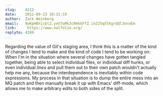 ```yaml
---
slug:    4212
date:    2012-09-23 10:31:19
author:  Zack Weinberg
email:   9wKpHBYicblZ.yeV7oMk3cRHkkFfZ.in225qSlKgrGQl3nnnEm
link:     https://www.owlfolio.org/
replyto: 4199
...
```


Regarding the value of Git's staging area, I think this is a matter of
the kind of changes I tend to make and the kind of code I tend to be
working on: When I'm in the situation where several changes have
gotten tangled together, being able to select individual files, or
individual diff hunks, or even individual <i>lines</i> and pull them
out to their own patch wouldn't actually help me any, because the
interdependence is inevitably within code expressions.  My process in
that situation is to dump the entire mess into an MQ patch and then
manually break it up with Emacs' diff-mode, which allows me to make
arbitrary edits to both sides of the split.
